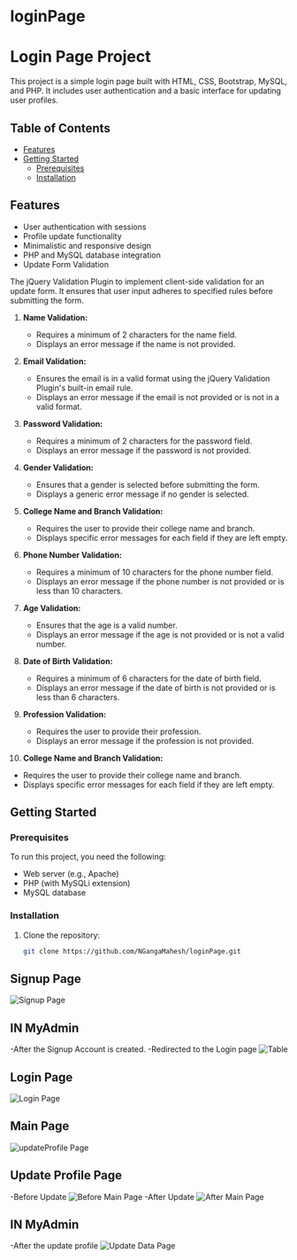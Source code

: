 # loginPage
# Login Page Project

This project is a simple login page built with HTML, CSS, Bootstrap, MySQL, and PHP. It includes user authentication and a basic interface for updating user profiles.

## Table of Contents

- [Features](#features)
- [Getting Started](#getting-started)
  - [Prerequisites](#prerequisites)
  - [Installation](#installation)

## Features

- User authentication with sessions
- Profile update functionality
- Minimalistic and responsive design
- PHP and MySQL database integration
- Update Form Validation

The jQuery Validation Plugin to implement client-side validation for an update form. It ensures that user input adheres to specified rules before submitting the form.

1. **Name Validation:**
   - Requires a minimum of 2 characters for the name field.
   - Displays an error message if the name is not provided.

2. **Email Validation:**
   - Ensures the email is in a valid format using the jQuery Validation Plugin's built-in email rule.
   - Displays an error message if the email is not provided or is not in a valid format.

3. **Password Validation:**
   - Requires a minimum of 2 characters for the password field.
   - Displays an error message if the password is not provided.

4. **Gender Validation:**
   - Ensures that a gender is selected before submitting the form.
   - Displays a generic error message if no gender is selected.

5. **College Name and Branch Validation:**
   - Requires the user to provide their college name and branch.
   - Displays specific error messages for each field if they are left empty.
6. **Phone Number Validation:**
   - Requires a minimum of 10 characters for the phone number field.
   - Displays an error message if the phone number is not provided or is less than 10 characters.

7. **Age Validation:**
   - Ensures that the age is a valid number.
   - Displays an error message if the age is not provided or is not a valid number.

8. **Date of Birth Validation:**
   - Requires a minimum of 6 characters for the date of birth field.
   - Displays an error message if the date of birth is not provided or is less than 6 characters.

9. **Profession Validation:**
   - Requires the user to provide their profession.
   - Displays an error message if the profession is not provided.

10. **College Name and Branch Validation:**
   - Requires the user to provide their college name and branch.
   - Displays specific error messages for each field if they are left empty.

## Getting Started

### Prerequisites

To run this project, you need the following:

- Web server (e.g., Apache)
- PHP (with MySQLi extension)
- MySQL database

### Installation

1. Clone the repository:

   ```bash
   git clone https://github.com/NGangaMahesh/loginPage.git
## Signup Page
![Signup Page](https://github.com/NGangaMahesh/loginPage/blob/main/task/images/signup%20(1).png)

## IN MyAdmin
-After the Signup Account is created.
-Redirected to the Login page
![Table](https://raw.githubusercontent.com/NGangaMahesh/loginPage/main/task/images/myadmin.png)

## Login Page
![Login Page](https://raw.githubusercontent.com/NGangaMahesh/loginPage/main/task/images/login.png)

## Main Page
![updateProfile Page](https://raw.githubusercontent.com/NGangaMahesh/loginPage/main/task/images/mainpage.png)

## Update Profile Page
-Before Update
![Before Main Page](https://github.com/NGangaMahesh/loginPage/blob/main/task/images/afterupdate.png?raw=true)
-After Update
![After Main Page](https://github.com/NGangaMahesh/loginPage/blob/main/task/images/afterupdate.png?raw=true)

## IN MyAdmin
-After the update profile
![Update Data Page](https://raw.githubusercontent.com/NGangaMahesh/loginPage/main/task/images/signup%20(7).png)
